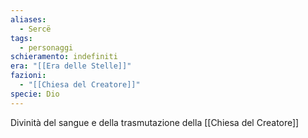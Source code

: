 ```yaml
---
aliases:
  - Sercë
tags:
  - personaggi
schieramento: indefiniti
era: "[[Era delle Stelle]]"
fazioni:
  - "[[Chiesa del Creatore]]"
specie: Dio
---
```

Divinità del sangue e della trasmutazione della [[Chiesa del Creatore]] 
